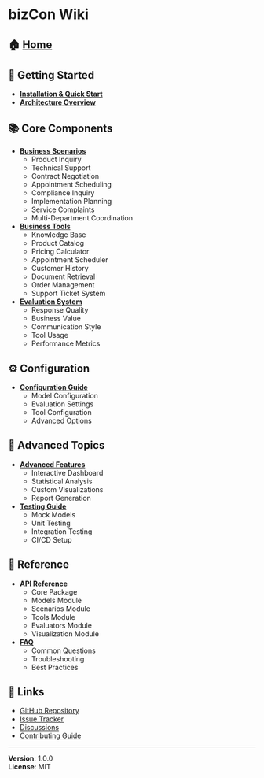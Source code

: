 # bizCon Wiki

## 🏠 **[Home](Home)**

## 🚀 Getting Started
- **[Installation & Quick Start](Getting-Started)**
- **[Architecture Overview](Architecture)**

## 📚 Core Components
- **[Business Scenarios](Business-Scenarios)**
  - Product Inquiry
  - Technical Support
  - Contract Negotiation
  - Appointment Scheduling
  - Compliance Inquiry
  - Implementation Planning
  - Service Complaints
  - Multi-Department Coordination
- **[Business Tools](Business-Tools)**
  - Knowledge Base
  - Product Catalog
  - Pricing Calculator
  - Appointment Scheduler
  - Customer History
  - Document Retrieval
  - Order Management
  - Support Ticket System
- **[Evaluation System](Evaluation-System)**
  - Response Quality
  - Business Value
  - Communication Style
  - Tool Usage
  - Performance Metrics

## ⚙️ Configuration
- **[Configuration Guide](Configuration)**
  - Model Configuration
  - Evaluation Settings
  - Tool Configuration
  - Advanced Options

## 🎨 Advanced Topics
- **[Advanced Features](Advanced-Features)**
  - Interactive Dashboard
  - Statistical Analysis
  - Custom Visualizations
  - Report Generation
- **[Testing Guide](Testing-Guide)**
  - Mock Models
  - Unit Testing
  - Integration Testing
  - CI/CD Setup

## 📖 Reference
- **[API Reference](API-Reference)**
  - Core Package
  - Models Module
  - Scenarios Module
  - Tools Module
  - Evaluators Module
  - Visualization Module
- **[FAQ](FAQ)**
  - Common Questions
  - Troubleshooting
  - Best Practices

## 🔗 Links
- [GitHub Repository](https://github.com/yourusername/bizcon)
- [Issue Tracker](https://github.com/yourusername/bizcon/issues)
- [Discussions](https://github.com/yourusername/bizcon/discussions)
- [Contributing Guide](https://github.com/yourusername/bizcon/blob/main/CONTRIBUTING.md)

---

**Version**: 1.0.0  
**License**: MIT